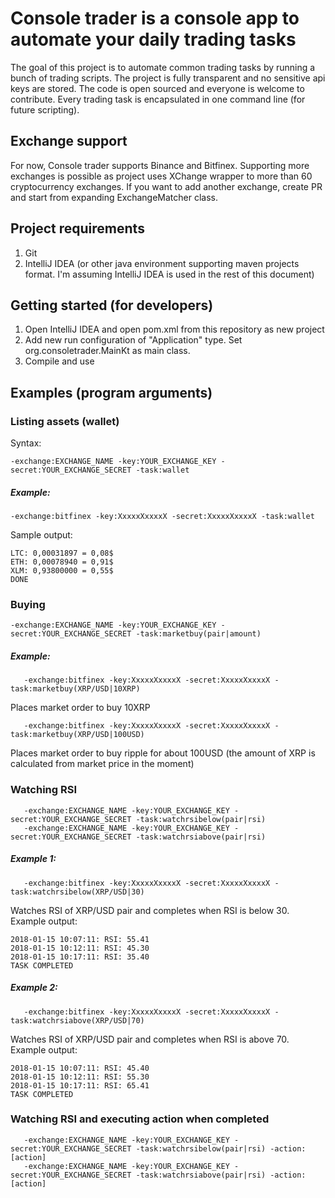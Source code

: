 # Console trader is a console app to automate your daily trading tasks

The goal of this project is to automate common trading tasks by running  a bunch of trading scripts. The project is fully transparent and no sensitive api keys are stored. The code is open sourced and everyone is welcome to contribute. Every trading task is encapsulated in one command line (for future scripting).

## Exchange support
For now, Console trader supports Binance and Bitfinex. Supporting more exchanges is possible as project uses XChange wrapper to more than 60 cryptocurrency exchanges.
If you want to add another exchange, create PR and start from expanding ExchangeMatcher class.

## Project requirements
1. Git
2. IntelliJ IDEA (or other java environment supporting maven projects format. I'm assuming IntelliJ IDEA is used in the rest of this document)

## Getting started (for developers)
1. Open IntelliJ IDEA and open pom.xml from this repository as new project
2. Add new run configuration of "Application" type. Set org.consoletrader.MainKt as main class.
3. Compile and use

## Examples (program arguments)

### Listing assets (wallet)
Syntax:
```
-exchange:EXCHANGE_NAME -key:YOUR_EXCHANGE_KEY -secret:YOUR_EXCHANGE_SECRET -task:wallet
```

##### Example:
```
-exchange:bitfinex -key:XxxxxXxxxxX -secret:XxxxxXxxxxX -task:wallet
```

Sample output:
```
LTC: 0,00031897 = 0,08$
ETH: 0,00078940 = 0,91$
XLM: 0,93800000 = 0,55$
DONE
```

### Buying
```
-exchange:EXCHANGE_NAME -key:YOUR_EXCHANGE_KEY -secret:YOUR_EXCHANGE_SECRET -task:marketbuy(pair|amount)
```

##### Example:
```
   -exchange:bitfinex -key:XxxxxXxxxxX -secret:XxxxxXxxxxX -task:marketbuy(XRP/USD|10XRP)
```
Places market order to buy 10XRP

```
   -exchange:bitfinex -key:XxxxxXxxxxX -secret:XxxxxXxxxxX -task:marketbuy(XRP/USD|100USD)
```
Places market order to buy ripple for about 100USD (the amount of XRP is calculated from market price in the moment)


### Watching RSI
```
   -exchange:EXCHANGE_NAME -key:YOUR_EXCHANGE_KEY -secret:YOUR_EXCHANGE_SECRET -task:watchrsibelow(pair|rsi)
   -exchange:EXCHANGE_NAME -key:YOUR_EXCHANGE_KEY -secret:YOUR_EXCHANGE_SECRET -task:watchrsiabove(pair|rsi)
```
##### Example 1:
```
   -exchange:bitfinex -key:XxxxxXxxxxX -secret:XxxxxXxxxxX -task:watchrsibelow(XRP/USD|30)
```
Watches RSI of XRP/USD pair and completes when RSI is below 30. Example output:
```
2018-01-15 10:07:11: RSI: 55.41
2018-01-15 10:12:11: RSI: 45.30
2018-01-15 10:17:11: RSI: 35.40
TASK COMPLETED
```

##### Example 2:
```
   -exchange:bitfinex -key:XxxxxXxxxxX -secret:XxxxxXxxxxX -task:watchrsiabove(XRP/USD|70)
```
Watches RSI of XRP/USD pair and completes when RSI is above 70. Example output:
```
2018-01-15 10:07:11: RSI: 45.40
2018-01-15 10:12:11: RSI: 55.30
2018-01-15 10:17:11: RSI: 65.41
TASK COMPLETED
```


### Watching RSI and executing action when completed
```
   -exchange:EXCHANGE_NAME -key:YOUR_EXCHANGE_KEY -secret:YOUR_EXCHANGE_SECRET -task:watchrsibelow(pair|rsi) -action:[action]
   -exchange:EXCHANGE_NAME -key:YOUR_EXCHANGE_KEY -secret:YOUR_EXCHANGE_SECRET -task:watchrsiabove(pair|rsi) -action:[action]
```